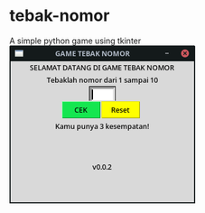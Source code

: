 # tebak-nomor
A simple python game using tkinter
![Guess Number Screenshoot](img.png "guessnumber screenshoot")